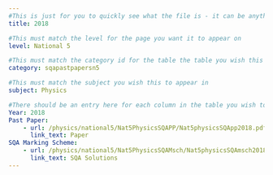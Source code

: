 ```yaml
---
#This is just for you to quickly see what the file is - it can be anything you want
title: 2018

#This must match the level for the page you want it to appear on
level: National 5

#This must match the category id for the table the table you wish this to appear in
category: sqapastpapersn5

#This must match the subject you wish this to appear in
subject: Physics

#There should be an entry here for each column in the table you wish to populate:
Year: 2018
Past Paper:
    - url: /physics/national5/Nat5PhysicsSQAPP/Nat5physicsSQApp2018.pdf
      link_text: Paper
SQA Marking Scheme:
    - url: /physics/national5/Nat5PhysicsSQAMsch/Nat5physicsSQAmsch2018.pdf
      link_text: SQA Solutions
---
```


